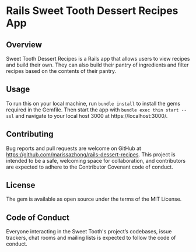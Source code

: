 # Rails Sweet Tooth Dessert Recipes App

## Overview

Sweet Tooth Dessert Recipes is a Rails app that allows users to view recipes and build their own. They can also build their pantry of ingredients and filter recipes based on the contents of their pantry.

## Usage

To run this on your local machine, run `bundle install` to install the gems required in the Gemfile. Then start the app with `bundle exec thin start --ssl` and navigate to your local host 3000 at https://localhost:3000/. 


## Contributing
Bug reports and pull requests are welcome on GitHub at https://github.com/marissazhong/rails-dessert-recipes. This project is intended to be a safe, welcoming space for collaboration, and contributors are expected to adhere to the Contributor Covenant code of conduct.

## License
The gem is available as open source under the terms of the MIT License.

## Code of Conduct
Everyone interacting in the Sweet Tooth's project’s codebases, issue trackers, chat rooms and mailing lists is expected to follow the code of conduct.

